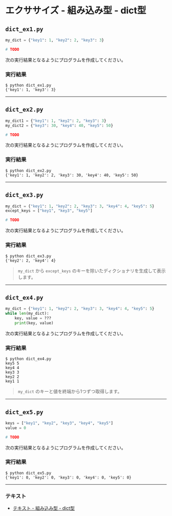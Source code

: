 # エクササイズ - 組み込み型 - dict型

## `dict_ex1.py`

``` py
my_dict = {"key1": 1, "key2": 2, "key3": 3}

# TODO
```

次の実行結果となるようにプログラムを作成してください。

### 実行結果

``` 
$ python dict_ex1.py
{'key1': 1, 'key3': 3}
```

---

## `dict_ex2.py`

``` py
my_dict1 = {"key1": 1, "key2": 2, "key3": 3}
my_dict2 = {"key3": 30, "key4": 40, "key5": 50}

# TODO
```

次の実行結果となるようにプログラムを作成してください。

### 実行結果

``` 
$ python dict_ex2.py
{'key1': 1, 'key2': 2, 'key3': 30, 'key4': 40, 'key5': 50}
```

---

## `dict_ex3.py`

``` py
my_dict = {"key1": 1, "key2": 2, "key3": 3, "key4": 4, "key5": 5}
except_keys = ["key1", "key3", "key5"]

# TODO
```

次の実行結果となるようにプログラムを作成してください。

### 実行結果

``` 
$ python dict_ex3.py
{'key2': 2, 'key4': 4}
```

> `my_dict` から `except_keys` のキーを除いたディクショナリを生成して表示します。

---

## `dict_ex4.py`

``` py
my_dict = {"key1": 1, "key2": 2, "key3": 3, "key4": 4, "key5": 5}
while len(my_dict):
    key, value = ???
    print(key, value)
```

次の実行結果となるようにプログラムを作成してください。

### 実行結果

``` 
$ python dict_ex4.py
key5 5
key4 4
key3 3
key2 2
key1 1
```

> `my_dict` のキーと値を終端から1つずつ取得します。

---

## `dict_ex5.py`

``` py
keys = ["key1", "key2", "key3", "key4", "key5"]
value = 0

# TODO
```

次の実行結果となるようにプログラムを作成してください。

### 実行結果

``` 
$ python dict_ex5.py
{'key1': 0, 'key2': 0, 'key3': 0, 'key4': 0, 'key5': 0}
```

---

### テキスト

* [テキスト - 組み込み型 - dict型](../text/24_dict.md)
